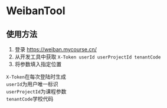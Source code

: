 # WeibanTool

## 使用方法
1. 登录 <https://weiban.mycourse.cn/>
2. 从开发工具中获取
``X-Token userId userProjectId tenantCode``
3. 将参数填入指定位置

`X-Token`在每次登陆时生成\
`userId`为用户唯一标识\
`userProjectId`为课程参数\
`tenantCode`学校代码